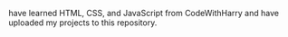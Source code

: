 have learned HTML, CSS, and JavaScript from CodeWithHarry and have uploaded my projects to this repository.
